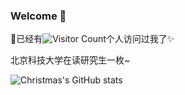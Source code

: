 ### Welcome 👋

🤙已经有![Visitor Count](https://profile-counter.glitch.me/Christmas/count.svg)个人访问过我了✨

北京科技大学在读研究生一枚~

![Christmas's GitHub stats](https://github-readme-stats.vercel.app/api?username=changzheng0101&show_icons=true&theme=tokyonight)



